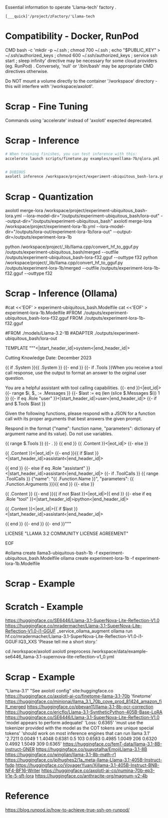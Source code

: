Essential information to operate 'Llama-tech' factory .
```
[___quick]'/project/zFactory/'Llama-tech
```


# Compatibility - Docker, RunPod

CMD  bash -c 'mkdir -p ~/.ssh ; chmod 700 ~/.ssh ; echo "$PUBLIC_KEY" > ~/.ssh/authorized_keys ; chmod 600 ~/.ssh/authorized_keys ; service ssh start ; sleep infinity'  directive may be necessary for some cloud providers (eg. RunPod) . Conversely, 'null' or '/bin/bash' may be appropriate CMD directives otherwise.

Do NOT mount a volume directly to the container '/workspace' directory - this will interfere with '/workspace/axolotl'.



# Scrap - Fine Tuning

Commands using 'accelerate' instead of 'axolotl' expected deprecated.



# Scrap - Inference

```bash
# When training finishes, you can test inference with this:
accelerate launch scripts/finetune.py examples/openllama-7b/qlora.yml --inference --lora_model_dir="./qlora-out"


# DUBIOUS
axolotl inference /workspace/project/experiment-ubiquitous_bash-lora.yml
```



# Scrap - Quantization

axolotl merge-lora /workspace/project/experiment-ubiquitous_bash-lora.yml --lora-model-dir="/outputs/experiment-ubiquitous_bash/lora-out" --output-dir="/outputs/experiment-ubiquitous_bash"
axolotl merge-lora /workspace/project/experiment-lora-1b.yml --lora-model-dir="/outputs/lora-out/experiment-lora-1b/lora-out" --output-dir=/outputs/experiment-lora-1b

python /workspace/project/_lib/llama.cpp/convert_hf_to_gguf.py /outputs/experiment-ubiquitous_bash/merged --outfile /outputs/experiment-ubiquitous_bash-lora-f32.gguf --outtype f32
python /workspace/project/_lib/llama.cpp/convert_hf_to_gguf.py /outputs/experiment-lora-1b/merged --outfile /outputs/experiment-lora-1b-f32.gguf --outtype f32


# Scrap - Inference (Ollama)

#cat <<'EOF' > experiment-ubiquitous_bash.Modelfile
cat <<'EOF' > experiment-lora-1b.Modelfile
#FROM ./outputs/experiment-ubiquitous_bash-lora-f32.gguf
FROM ./outputs/experiment-lora-1b-f32.gguf


#FROM ./models/Llama-3.2-1B
#ADAPTER ./outputs/experiment-ubiquitous_bash/lora-out

TEMPLATE """<|start_header_id|>system<|end_header_id|>

Cutting Knowledge Date: December 2023

{{ if .System }}{{ .System }}
{{- end }}
{{- if .Tools }}When you receive a tool call response, use the output to format an answer to the orginal user question.

You are a helpful assistant with tool calling capabilities.
{{- end }}<|eot_id|>
{{- range $i, $_ := .Messages }}
{{- $last := eq (len (slice $.Messages $i)) 1 }}
{{- if eq .Role "user" }}<|start_header_id|>user<|end_header_id|>
{{- if and $.Tools $last }}

Given the following functions, please respond with a JSON for a function call with its proper arguments that best answers the given prompt.

Respond in the format {"name": function name, "parameters": dictionary of argument name and its value}. Do not use variables.

{{ range $.Tools }}
{{- . }}
{{ end }}
{{ .Content }}<|eot_id|>
{{- else }}

{{ .Content }}<|eot_id|>
{{- end }}{{ if $last }}<|start_header_id|>assistant<|end_header_id|>

{{ end }}
{{- else if eq .Role "assistant" }}<|start_header_id|>assistant<|end_header_id|>
{{- if .ToolCalls }}
{{ range .ToolCalls }}
{"name": "{{ .Function.Name }}", "parameters": {{ .Function.Arguments }}}{{ end }}
{{- else }}

{{ .Content }}
{{- end }}{{ if not $last }}<|eot_id|>{{ end }}
{{- else if eq .Role "tool" }}<|start_header_id|>ipython<|end_header_id|>

{{ .Content }}<|eot_id|>{{ if $last }}<|start_header_id|>assistant<|end_header_id|>

{{ end }}
{{- end }}
{{- end }}"""

LICENSE "LLAMA 3.2 COMMUNITY LICENSE AGREEMENT"

EOF

#ollama create llama3-ubiquitous-bash-1b -f experiment-ubiquitous_bash.Modelfile
ollama create experiment-lora-1b -f experiment-lora-1b.Modelfile







# Scrap - Example





# Scratch - Example

https://huggingface.co/SE6446/Llama-3.1-SuperNova-Lite-Reflection-V1.0
https://huggingface.co/mradermacher/Llama-3.1-SuperNova-Lite-Reflection-V1.0-i1-GGUF
_service_ollama_augment
ollama run hf.co/mradermacher/Llama-3.1-SuperNova-Lite-Reflection-V1.0-i1-GGUF:IQ3_XXS 'Please tell me a short story.'


cd /workspace/axolotl
axolotl preprocess /workspace/data/example-se6446_llama-3.1-supernova-lite-reflection-v1_0.yml





# Scrap - Example

"Llama-3.1" "See axolotl config" site:huggingface.co
https://huggingface.co/axolotl-ai-co/finetome-llama-3.1-70b
 'finetome'
https://huggingface.co/minionai/llama_3.1_70b_cove_prod_81424_amazon_filt_merged
https://huggingface.co/pbevan11/llama-3.1-8b-ocr-correction
https://huggingface.co/ericflo/Llama-3.1-SyntheticPython-405B-Base-LoRA
https://huggingface.co/SE6446/Llama-3.1-SuperNova-Lite-Reflection-V1.0
 'model appears to perform adequatel'
 'Loss: 0.6365'
 'must use the tokenizer provided with the model as the COT tokens are unique special tokens'
 'should work on most inference engines that can run llama 3.1'
  '2.7211	0.0049	1	1.4048
   0.6381	0.5	103	0.6583
   0.4985	1.0049	206	0.6320
   0.4992	1.5049	309	0.6365'
https://huggingface.co/femT-data/llama-3.1-8B-instruct-GNER
https://huggingface.co/suayptalha/EmojiLlama-3.1-8B
https://huggingface.co/winglian/llama-3.1-8b-math-r1
https://huggingface.co/jplhughes2/1a_meta-llama-Llama-3.1-405B-Instruct-fsdp
https://huggingface.co/VoyagerYuan/Xillama-3.1-405B-Instruct-BNB-NF4-BF16-Writer
https://huggingface.co/axolotl-ai-co/numina-70b-ep3-lr1e-5-sft-lora
https://huggingface.co/anthracite-org/magnum-v2-4b













# Reference

https://blog.runpod.io/how-to-achieve-true-ssh-on-runpod/




